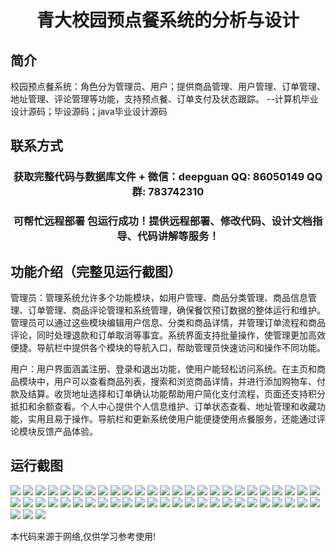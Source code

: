 <p><h1 align="center">青大校园预点餐系统的分析与设计</h1></p>

## 简介
校园预点餐系统：角色分为管理员、用户；提供商品管理、用户管理、订单管理、地址管理、评论管理等功能，支持预点餐、订单支付及状态跟踪。    --计算机毕业设计源码；毕设源码；java毕业设计源码


## 联系方式
<p><h3 align="center">获取完整代码与数据库文件 + 微信：deepguan QQ: 86050149 QQ群: 783742310</h3></p>
<p><h3 align="center">可帮忙远程部署 包运行成功！提供远程部署、修改代码、设计文档指导、代码讲解等服务！</h3></p>

## 功能介绍（完整见运行截图）
管理员：管理系统允许多个功能模块，如用户管理、商品分类管理、商品信息管理、订单管理、商品评论管理和系统管理，确保餐饮预订数据的整体运行和维护。管理员可以通过这些模块编辑用户信息、分类和商品详情，并管理订单流程和商品评论，同时处理退款和订单取消等事宜。系统界面支持批量操作，使管理更加高效便捷。导航栏中提供各个模块的导航入口，帮助管理员快速访问和操作不同功能。

用户：用户界面涵盖注册、登录和退出功能，使用户能轻松访问系统。在主页和商品模块中，用户可以查看商品列表，搜索和浏览商品详情，并进行添加购物车、付款及结算。收货地址选择和订单确认功能帮助用户简化支付流程，页面还支持积分抵扣和余额查看。个人中心提供个人信息维护、订单状态查看、地址管理和收藏功能，实用且易于操作。导航栏和更新系统使用户能便捷使用点餐服务，还能通过评论模块反馈产品体验。


## 运行截图
![](img/001.jpg)
![](img/002.jpg)
![](img/003.jpg)
![](img/004.jpg)
![](img/005.jpg)
![](img/006.jpg)
![](img/007.jpg)
![](img/008.jpg)
![](img/009.jpg)
![](img/010.jpg)
![](img/011.jpg)
![](img/012.jpg)
![](img/013.jpg)
![](img/014.jpg)
![](img/015.jpg)
![](img/016.jpg)
![](img/017.jpg)
![](img/018.jpg)
![](img/019.jpg)
![](img/020.jpg)
![](img/021.jpg)
![](img/022.jpg)
![](img/023.jpg)
![](img/024.jpg)
![](img/025.jpg)
![](img/026.jpg)
![](img/027.jpg)
![](img/028.jpg)
![](img/029.jpg)
![](img/030.jpg)
![](img/031.jpg)
![](img/032.jpg)
![](img/033.jpg)
![](img/034.jpg)
![](img/035.jpg)
![](img/036.jpg)
![](img/037.jpg)
![](img/038.jpg)
![](img/039.jpg)
![](img/040.jpg)
![](img/041.jpg)
![](img/042.jpg)
![](img/043.jpg)
![](img/044.jpg)
![](img/045.jpg)
![](img/046.jpg)
![](img/047.jpg)
![](img/048.jpg)
![](img/049.jpg)
![](img/050.jpg)
![](img/051.jpg)
![](img/052.jpg)
![](img/053.jpg)

<p>本代码来源于网络,仅供学习参考使用!</p>
